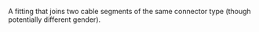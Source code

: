 A fitting that joins two cable segments of the same connector type (though potentially different gender).